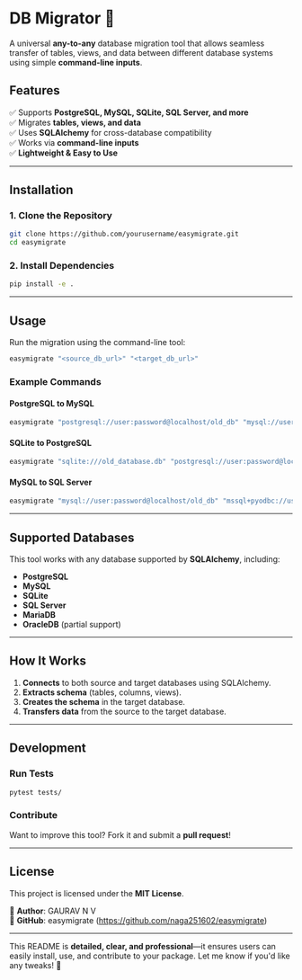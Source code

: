 # **DB Migrator** 🚀  
A universal **any-to-any** database migration tool that allows seamless transfer of tables, views, and data between different database systems using simple **command-line inputs**.  

## **Features**  
✅ Supports **PostgreSQL, MySQL, SQLite, SQL Server, and more**  
✅ Migrates **tables, views, and data**  
✅ Uses **SQLAlchemy** for cross-database compatibility  
✅ Works via **command-line inputs**  
✅ **Lightweight & Easy to Use**  

---

## **Installation**  
### **1. Clone the Repository**  
```sh
git clone https://github.com/yourusername/easymigrate.git
cd easymigrate
```

### **2. Install Dependencies**  
```sh
pip install -e .
```

---

## **Usage**  
Run the migration using the command-line tool:  
```sh
easymigrate "<source_db_url>" "<target_db_url>"
```
### **Example Commands**
#### **PostgreSQL to MySQL**
```sh
easymigrate "postgresql://user:password@localhost/old_db" "mysql://user:password@localhost/new_db"
```
#### **SQLite to PostgreSQL**
```sh
easymigrate "sqlite:///old_database.db" "postgresql://user:password@localhost/new_db"
```
#### **MySQL to SQL Server**
```sh
easymigrate "mysql://user:password@localhost/old_db" "mssql+pyodbc://user:password@server/new_db"
```

---

## **Supported Databases**  
This tool works with any database supported by **SQLAlchemy**, including:  
- **PostgreSQL**
- **MySQL**
- **SQLite**
- **SQL Server**
- **MariaDB**
- **OracleDB** (partial support)

---

## **How It Works**  
1. **Connects** to both source and target databases using SQLAlchemy.  
2. **Extracts schema** (tables, columns, views).  
3. **Creates the schema** in the target database.  
4. **Transfers data** from the source to the target database.  

---

## **Development**  
### **Run Tests**  
```sh
pytest tests/
```

### **Contribute**  
Want to improve this tool? Fork it and submit a **pull request**!  

---

## **License**  
This project is licensed under the **MIT License**.  

📌 **Author**: GAURAV N V  
📌 **GitHub**: easymigrate (https://github.com/naga251602/easymigrate)  

---

This README is **detailed, clear, and professional**—it ensures users can easily install, use, and contribute to your package. Let me know if you'd like any tweaks! 🚀